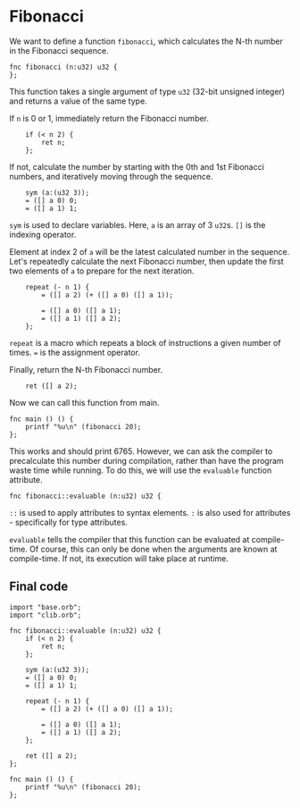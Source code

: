 # Fibonacci

We want to define a function `fibonacci`, which calculates the N-th number in the Fibonacci sequence.

```
fnc fibonacci (n:u32) u32 {
};
```

This function takes a single argument of type `u32` (32-bit unsigned integer) and returns a value of the same type.

If `n` is 0 or 1, immediately return the Fibonacci number.

```
    if (< n 2) {
        ret n;
    };
```

If not, calculate the number by starting with the 0th and 1st Fibonacci numbers, and iteratively moving through the sequence.

```
    sym (a:(u32 3));
    = ([] a 0) 0;
    = ([] a 1) 1;
```

`sym` is used to declare variables. Here, `a` is an array of 3 `u32`s. `[]` is the indexing operator.

Element at index 2 of `a` will be the latest calculated number in the sequence. Let's repeatedly calculate the next Fibonacci number, then update the first two elements of `a` to prepare for the next iteration.

```
    repeat (- n 1) {
        = ([] a 2) (+ ([] a 0) ([] a 1));
        
        = ([] a 0) ([] a 1);
        = ([] a 1) ([] a 2);
    };
```

`repeat` is a macro which repeats a block of instructions a given number of times. `=` is the assignment operator.

Finally, return the N-th Fibonacci number.

```
    ret ([] a 2);
```

Now we can call this function from main.

```
fnc main () () {
    printf "%u\n" (fibonacci 20);
};
```

This works and should print 6765. However, we can ask the compiler to precalculate this number during compilation, rather than have the program waste time while running. To do this, we will use the `evaluable` function attribute.

```
fnc fibonacci::evaluable (n:u32) u32 {
```

`::` is used to apply attributes to syntax elements. `:` is also used for attributes - specifically for type attributes.

`evaluable` tells the compiler that this function can be evaluated at compile-time. Of course, this can only be done when the arguments are known at compile-time. If not, its execution will take place at runtime.

## Final code

```
import "base.orb";
import "clib.orb";

fnc fibonacci::evaluable (n:u32) u32 {
    if (< n 2) {
        ret n;
    };

    sym (a:(u32 3));
    = ([] a 0) 0;
    = ([] a 1) 1;

    repeat (- n 1) {
        = ([] a 2) (+ ([] a 0) ([] a 1));
        
        = ([] a 0) ([] a 1);
        = ([] a 1) ([] a 2);
    };

    ret ([] a 2);
};

fnc main () () {
    printf "%u\n" (fibonacci 20);
};
```